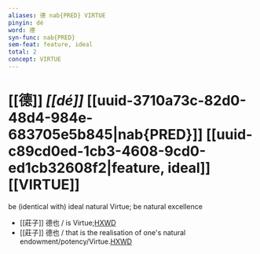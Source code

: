 ```yaml
---
aliases: 德 nab{PRED} VIRTUE
pinyin: dé
word: 德
syn-func: nab{PRED}
sem-feat: feature, ideal
total: 2
concept: VIRTUE 
---
```

# [[德]] *[[dé]]*  [[uuid-3710a73c-82d0-48d4-984e-683705e5b845|nab{PRED}]] [[uuid-c89cd0ed-1cb3-4608-9cd0-ed1cb32608f2|feature, ideal]] [[VIRTUE]]
be (identical with) ideal natural Virtue; be natural excellence
 - [[莊子]] 德也 / is Virtue;[HXWD](https://hxwd.org/textview.html?location=KR5c0126_tls_011-15a.17)
 - [[莊子]] 德也 / that is the realisation of one's natural endowment/potency/Virtue.[HXWD](https://hxwd.org/textview.html?location=KR5c0126_tls_022-9a.19)